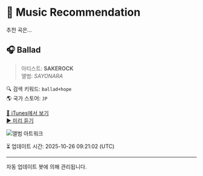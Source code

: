 
# 🎵 Music Recommendation

추천 곡은...

## 🎧 Ballad  
> 아티스트: **SAKEROCK**  
> 앨범: _SAYONARA_  

🔍 검색 키워드: `ballad+hope`  
🌎 국가 스토어: `JP`

[🔗 iTunes에서 보기](https://music.apple.com/jp/album/ballad/1585824130?i=1585824134&uo=4)  
[▶️ 미리 듣기](https://audio-ssl.itunes.apple.com/itunes-assets/AudioPreview125/v4/39/04/f9/3904f988-a082-a457-fff9-11a06c15c3dd/mzaf_16047949349620134966.plus.aac.p.m4a)

![앨범 아트워크](https://is1-ssl.mzstatic.com/image/thumb/Music125/v4/f8/df/98/f8df98b4-428b-1bc2-45b6-41fbc9d7c673/4571597250872.png/100x100bb.jpg)

⏳ 업데이트 시간: 2025-10-26 09:21:02 (UTC)

---
자동 업데이트 봇에 의해 관리됩니다.
